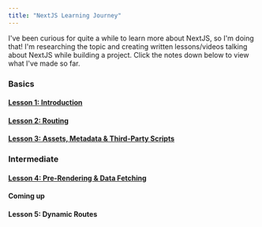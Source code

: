 ```yaml
---
title: "NextJS Learning Journey"
---
```

I've been curious for quite a while to learn more about NextJS, so I'm doing that! I'm researching the topic and creating written lessons/videos talking about NextJS while building a project. Click the notes down below to view what I've made so far.

### Basics
#### [Lesson 1: Introduction](Courses/NextJS/NextJS%20-%20Lesson%201.md)
#### [Lesson 2: Routing](Courses/NextJS/NextJS%20-%20Lesson%202.md)
#### [Lesson 3: Assets, Metadata & Third-Party Scripts](Courses/NextJS/NextJS%20-%20Lesson%203.md)

### Intermediate
#### [Lesson 4: Pre-Rendering & Data Fetching](Courses/NextJS/NextJS%20-%20Lesson%204.md)

#### Coming up
#### Lesson 5: Dynamic Routes

